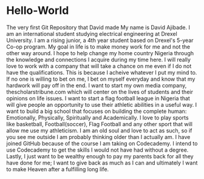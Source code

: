 # Hello-World
The very first Git Repository that David made
My name is David Ajibade.
I am an international student studying electrical engineering at Drexel University.
I am a rising junior, a 4th year student based on Drexel's 5-year Co-op program.
My goal in life is to make money work for me and not the other way around.
I hope to help change my home country Nigeria through the knowledge and connections I acquire during my time here.
I will really love to work with a company that will take a chance on me even if I do not have the qualifications.
This is because I acheive whatever I put my mind to. If no one is willing to bet on me, I bet on myself everyday and know that my hardwork will pay off in the end.
I want to start my own media company, thescholarstribune.com which will center on the lives of students and their opinions on life issues.
I want to start a flag football league in Nigeria that will give people an opportunity to use their athletic abilities in a useful way.
I want to build a big school that focuses on building the complete human: Emotionally, Physically, Spiritually and Academically.
I love to play sports like basketball, Football(soccer), Flag Football and any other sport that will allow me use my athleticism.
I am an old soul and love to act as such, so if you see me outside I am probably thinking older than I actually am.
I have joined GitHub because of the course I am taking on Codecademy. I intend to use Codecademy to get the skills I would not have had without a degree. 
Lastly, I just want to be wealthy enough to pay my parents back for all they have done for me; I want to give back as much as I can and ultimately I want to make Heaven after a fulfilling long life.
